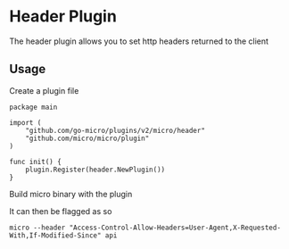 # Header Plugin

The header plugin allows you to set http headers returned to the client

## Usage

Create a plugin file

```
package main

import (
	"github.com/go-micro/plugins/v2/micro/header"
	"github.com/micro/micro/plugin"
)

func init() {
	plugin.Register(header.NewPlugin())
}
```

Build micro binary with the plugin

It can then be flagged as so

```
micro --header "Access-Control-Allow-Headers=User-Agent,X-Requested-With,If-Modified-Since" api
```

